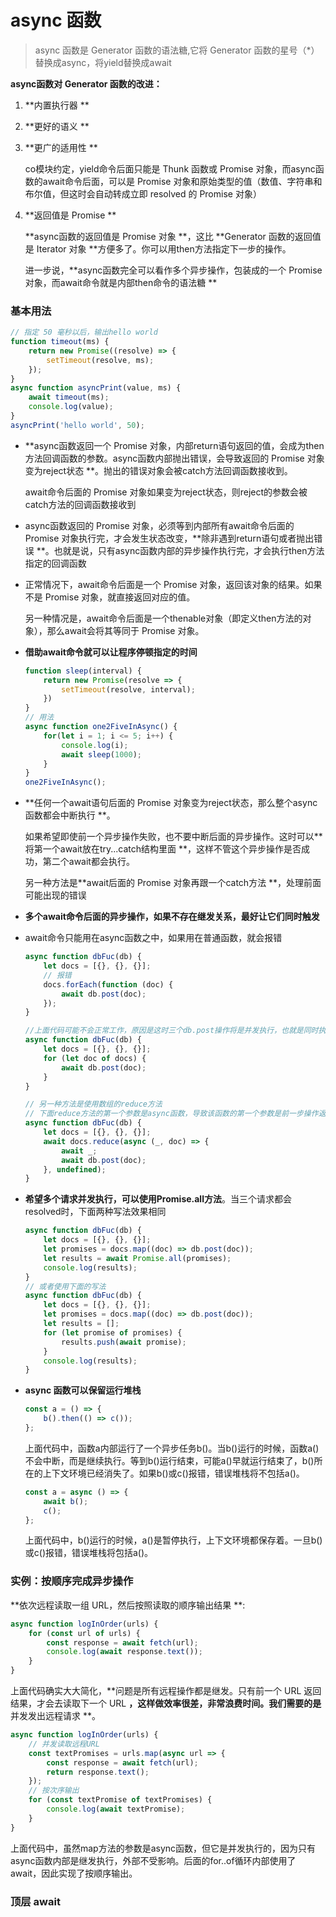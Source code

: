 # async 函数

> async 函数是 Generator 函数的语法糖,它将 Generator 函数的星号（*）替换成async，将yield替换成await

**async函数对 Generator 函数的改进：**

1. **内置执行器 **

2. **更好的语义 **

3. **更广的适用性 **

   co模块约定，yield命令后面只能是 Thunk 函数或 Promise 对象，而async函数的await命令后面，可以是 Promise 对象和原始类型的值（数值、字符串和布尔值，但这时会自动转成立即 resolved 的 Promise 对象）

4. **返回值是 Promise **

   **async函数的返回值是 Promise 对象 **，这比 **Generator 函数的返回值是 Iterator 对象 **方便多了。你可以用then方法指定下一步的操作。

   进一步说，**async函数完全可以看作多个异步操作，包装成的一个 Promise 对象，而await命令就是内部then命令的语法糖 **

### 基本用法

```javascript
// 指定 50 毫秒以后，输出hello world
function timeout(ms) {
    return new Promise((resolve) => {
        setTimeout(resolve, ms);
    });
}
async function asyncPrint(value, ms) {
    await timeout(ms);
    console.log(value);
}
asyncPrint('hello world', 50);
```

* **async函数返回一个 Promise 对象，内部return语句返回的值，会成为then方法回调函数的参数。async函数内部抛出错误，会导致返回的 Promise 对象变为reject状态 **。抛出的错误对象会被catch方法回调函数接收到。

  await命令后面的 Promise 对象如果变为reject状态，则reject的参数会被catch方法的回调函数接收到

* async函数返回的 Promise 对象，必须等到内部所有await命令后面的 Promise 对象执行完，才会发生状态改变，**除非遇到return语句或者抛出错误 **。也就是说，只有async函数内部的异步操作执行完，才会执行then方法指定的回调函数

* 正常情况下，await命令后面是一个 Promise 对象，返回该对象的结果。如果不是 Promise 对象，就直接返回对应的值。

  另一种情况是，await命令后面是一个thenable对象（即定义then方法的对象），那么await会将其等同于 Promise 对象。

* **借助await命令就可以让程序停顿指定的时间**

  ```javascript
  function sleep(interval) {
      return new Promise(resolve => {
          setTimeout(resolve, interval);
      })
  }
  // 用法
  async function one2FiveInAsync() {
      for(let i = 1; i <= 5; i++) {
          console.log(i);
          await sleep(1000);
      }
  }
  one2FiveInAsync();
  ```

* **任何一个await语句后面的 Promise 对象变为reject状态，那么整个async函数都会中断执行 **。

  如果希望即使前一个异步操作失败，也不要中断后面的异步操作。这时可以**将第一个await放在try...catch结构里面 **，这样不管这个异步操作是否成功，第二个await都会执行。

  另一种方法是**await后面的 Promise 对象再跟一个catch方法 **，处理前面可能出现的错误

* **多个await命令后面的异步操作，如果不存在继发关系，最好让它们同时触发**

* await命令只能用在async函数之中，如果用在普通函数，就会报错

  ```javascript
  async function dbFuc(db) {
      let docs = [{}, {}, {}];
      // 报错
      docs.forEach(function (doc) {
          await db.post(doc);
      });
  }
  
  //上面代码可能不会正常工作，原因是这时三个db.post操作将是并发执行，也就是同时执行，而不是继发执行。正确的写法是采用for循环。
  async function dbFuc(db) {
      let docs = [{}, {}, {}];
      for (let doc of docs) {
          await db.post(doc);
      }
  }
  
  // 另一种方法是使用数组的reduce方法
  // 下面reduce方法的第一个参数是async函数，导致该函数的第一个参数是前一步操作返回的 Promise 对象，所以必须使用await等待它操作结束。另外，reduce方法返回的是docs数组最后一个成员的async函数的执行结果，也是一个 Promise 对象，导致在它前面也必须加上await
  async function dbFuc(db) {
      let docs = [{}, {}, {}];
      await docs.reduce(async (_, doc) => {
          await _;
          await db.post(doc);
      }, undefined);
  }
  ```

* **希望多个请求并发执行，可以使用Promise.all方法**。当三个请求都会resolved时，下面两种写法效果相同

  ```javascript
  async function dbFuc(db) {
      let docs = [{}, {}, {}];
      let promises = docs.map((doc) => db.post(doc));
      let results = await Promise.all(promises);
      console.log(results);
  }
  // 或者使用下面的写法
  async function dbFuc(db) {
      let docs = [{}, {}, {}];
      let promises = docs.map((doc) => db.post(doc));
      let results = [];
      for (let promise of promises) {
          results.push(await promise);
      }
      console.log(results);
  }
  ```

* **async 函数可以保留运行堆栈**

  ```javascript
  const a = () => {
      b().then(() => c());
  };
  ```

  上面代码中，函数a内部运行了一个异步任务b()。当b()运行的时候，函数a()不会中断，而是继续执行。等到b()运行结束，可能a()早就运行结束了，b()所在的上下文环境已经消失了。如果b()或c()报错，错误堆栈将不包括a()。

  ```javascript
  const a = async () => {
      await b();
      c();
  };
  
  ```

  上面代码中，b()运行的时候，a()是暂停执行，上下文环境都保存着。一旦b()或c()报错，错误堆栈将包括a()。

### 实例：按顺序完成异步操作

**依次远程读取一组 URL，然后按照读取的顺序输出结果 **:

```javascript
async function logInOrder(urls) {
    for (const url of urls) {
        const response = await fetch(url);
        console.log(await response.text());
    }
}
```

上面代码确实大大简化，**问题是所有远程操作都是继发。只有前一个 URL 返回结果，才会去读取下一个 URL **，这样做效率很差，非常浪费时间。我们需要的是**并发发出远程请求 **。

```javascript
async function logInOrder(urls) {
    // 并发读取远程URL
    const textPromises = urls.map(async url => {
        const response = await fetch(url);
        return response.text();
    });
    // 按次序输出
    for (const textPromise of textPromises) {
        console.log(await textPromise);
    }
}
```

上面代码中，虽然map方法的参数是async函数，但它是并发执行的，因为只有async函数内部是继发执行，外部不受影响。后面的for..of循环内部使用了await，因此实现了按顺序输出。

### 顶层 await

